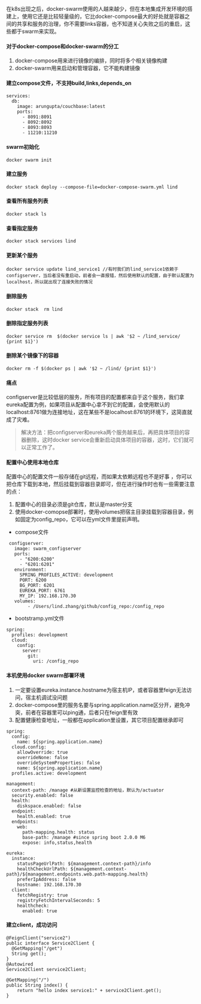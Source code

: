 在k8s出现之后，docker-swarm使用的人越来越少，但在本地集成开发环境的搭建上，使用它还是比较轻量级的，它比docker-compose最大的好处就是容器之间的共享和服务的治理，你不需要links容器，也不知道关心失败之后的重启，这些都于swarm来实现。
#### 对于docker-compose和docker-swarm的分工
1. docker-compose用来进行镜像的编排，同时将多个相关镜像构建
2. docker-swarm用来启动和管理容器，它不能构建镜像

#### 建立compose文件，不支持build,links,depends_on
```
services:
  db:
    image: arungupta/couchbase:latest
    ports:
      - 8091:8091
      - 8092:8092
      - 8093:8093
      - 11210:11210
```
#### swarm初始化
```
docker swarm init
```
#### 建立服务
```
docker stack deploy --compose-file=docker-compose-swarm.yml lind
```
#### 查看所有服务列表
```
docker stack ls
```
#### 查看指定服务
```
docker stack services lind
```
#### 更新某个服务
```
docker service update lind_service1 //有时我们的lind_service1依赖于configserver，当后者没有重启动，前者会一直报错，然后使用默认的配置，由于默认配置为localhost，所以就出现了连接失败的情况
```
#### 删除服务
```
docker stack  rm lind
```
#### 删除指定服务列表
```
docker service rm  $(docker service ls | awk '$2 ~ /lind_service/ {print $1}')
```
#### 删除某个镜像下的容器
```
docker rm -f $(docker ps | awk '$2 ~ /lind/ {print $1}')
```
#### 痛点
configserver是比较低层的服务，所有项目的配置都来自于这个服务，我们拿eureka配置为例，如果项目从配置中心拿不到它的配置，会使用默认的localhost:8761做为连接地址，这在某些不是localhost:8761的环境下，这简直就成了灾难。
> 解决方法：把configserver和eureka两个服务越来后，再把具体项目的容器删除，这时docker service会重新启动具体项目的容器，这时，它们就可以正常工作了。

#### 配置中心使用本地仓库
配置中心的配置文件一般存储在git远程，而如果太依赖远程也不是好事 ，你可以把仓库下载到本地，然后挂载到容器目录即可，但在进行操作时也有一些需要注意的点：
1. 配置中心的目录必须是git仓库，默认是master分支
2. 使用docker-comopse部署时，使用volumes把宿主目录挂载到容器目录，例如固定为config_repo，它可以在yml文件里提前声明。
* compose文件
```
 configserver:
   image: swarm_configserver
   ports:
     - "6200:6200"
     - "6201:6201"
   environment:
     SPRING_PROFILES_ACTIVE: development
     PORT: 6200
     BG_PORT: 6201
     EUREKA_PORT: 6761
     MY_IP: 192.168.170.30
   volumes:
        - /Users/lind.zhang/github/config_repo:/config_repo
```
* bootstramp.yml文件
```
spring:
  profiles: development
  cloud:
    config:
      server:
        git:
          uri: /config_repo
```

#### 本机使用docker swarm部署环境
1. 一定要设置eureka.instance.hostname为宿主机IP，或者容器里feign无法访问，宿主机调试没问题
2. docker-compose里的服务名要与spring.application.name区分开，避免冲突，前者在容器里可以ping通，后者只在feign里有效
3. 配置健康检查地址，一般都在application里设置，其它项目配置继承即可
```
spring:
  config:
    name: ${spring.application.name}
  cloud.config:
    allowOverride: true
    overrideNone: false
    overrideSystemProperties: false
    name: ${spring.application.name}
  profiles.active: development

management:
  context-path: /manage #从新设置监控检查的地址，默认为/actuator
  security.enabled: false
  health:
    diskspace.enabled: false
  endpoint:
    health.enabled: true
  endpoints:
    web:
      path-mapping.health: status
      base-path: /manage #since spring boot 2.0.0 M6
      expose: info,status,health

eureka:
  instance:
    statusPageUrlPath: ${management.context-path}/info
    healthCheckUrlPath: ${management.context-path}/${management.endpoints.web.path-mapping.health}
    preferIpAddress: false
    hostname: 192.168.170.30
  client:
    fetchRegistry: true
    registryFetchIntervalSeconds: 5
    healthcheck:
      enabled: true
```
#### 建立client，成功访问
```
@FeignClient("service2")
public interface Service2Client {
  @GetMapping("/get")
  String get();
}
@Autowired
Service2Client service2Client;

@GetMapping("/")
public String index() {
    return "hello index service1:" + service2Client.get();
}
```